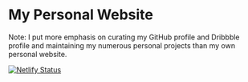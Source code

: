 # My Personal Website

Note: I put more emphasis on curating my GitHub profile and Dribbble profile and maintaining my numerous personal projects than my own personal website.

[![Netlify Status](https://api.netlify.com/api/v1/badges/4d9e4e3b-a629-4ebe-bff9-8528769a08e1/deploy-status)](https://app.netlify.com/sites/croc/deploys)